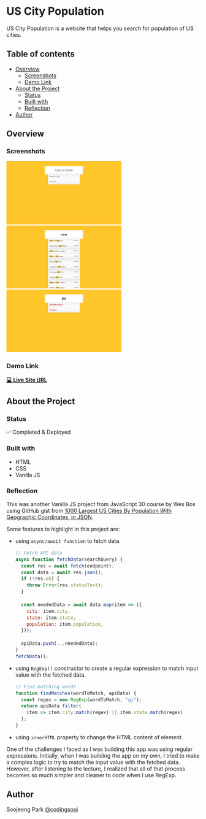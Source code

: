 # US City Population

US City Population is a website that helps you search for population of US cities.

## Table of contents

- [Overview](#overview)
  - [Screenshots](#screenshots)
  - [Demo Link](#demo-link)
- [About the Project](#about-the-project)
  - [Status](#status)
  - [Built with](#built-with)
  - [Reflection](#reflection)
- [Author](#author)

## Overview

### Screenshots

<img src="./us-city-population-1.png" alt="US City Population website screenshot" width="300" /> <img src="./us-city-population-2.png" alt="US City Population website screenshot" width="300" /> <img src="./us-city-population-3.png" alt="US City Population website screenshot" width="300" />

### Demo Link

**[💻 Live Site URL](https://soojeong-park-ca.github.io/us-city-population/)**

## About the Project

### Status

✅ Completed & Deployed

### Built with

- HTML
- CSS
- Vanilla JS

### Reflection

This was another Vanilla JS project from JavaScript 30 course by Wes Bos using GitHub gist from [1000 Largest US Cities By Population With Geographic Coordinates, in JSON](https://gist.github.com/Miserlou/c5cd8364bf9b2420bb29).

Some features to highlight in this project are:

- using `async/await function` to fetch data.

  ```js
  // Fetch API data
  async function fetchData(searchQuery) {
    const res = await fetch(endpoint);
    const data = await res.json();
    if (!res.ok) {
      throw Error(res.statusText);
    }

    const neededData = await data.map(item => ({
      city: item.city,
      state: item.state,
      population: item.population,
    }));

    apiData.push(...neededData);
  }
  fetchData();
  ```

- using `RegExp()` constructor to create a regular expression to match input value with the fetched data.

  ```js
  // Find matching words
  function findMatches(wordToMatch, apiData) {
    const regex = new RegExp(wordToMatch, "gi");
    return apiData.filter(
      item => item.city.match(regex) || item.state.match(regex)
    );
  }
  ```

- using `innerHTML` property to change the HTML content of element.

One of the challenges I faced as I was building this app was using regular expressions. Initially, when I was building the app on my own, I tried to make a complex logic to try to match the input value with the fetched data. However, after listening to the lecture, I realized that all of that process becomes so much simpler and cleaner to code when I use RegExp.

## Author

Soojeong Park [@codingsooj](https://twitter.com/codingsooj)
